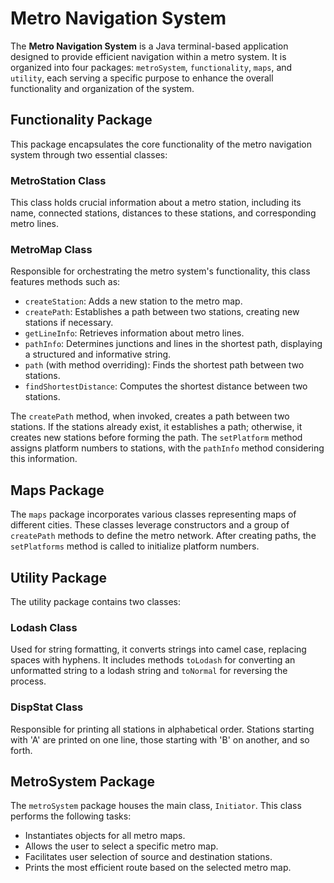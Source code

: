 # Metro Navigation System

The **Metro Navigation System** is a Java terminal-based application designed to provide efficient navigation within a metro system. It is organized into four packages: `metroSystem`, `functionality`, `maps`, and `utility`, each serving a specific purpose to enhance the overall functionality and organization of the system.

## Functionality Package

This package encapsulates the core functionality of the metro navigation system through two essential classes:

### MetroStation Class
This class holds crucial information about a metro station, including its name, connected stations, distances to these stations, and corresponding metro lines.

### MetroMap Class
Responsible for orchestrating the metro system's functionality, this class features methods such as:

- `createStation`: Adds a new station to the metro map.
- `createPath`: Establishes a path between two stations, creating new stations if necessary.
- `getLineInfo`: Retrieves information about metro lines.
- `pathInfo`: Determines junctions and lines in the shortest path, displaying a structured and informative string.
- `path` (with method overriding): Finds the shortest path between two stations.
- `findShortestDistance`: Computes the shortest distance between two stations.

The `createPath` method, when invoked, creates a path between two stations. If the stations already exist, it establishes a path; otherwise, it creates new stations before forming the path. The `setPlatform` method assigns platform numbers to stations, with the `pathInfo` method considering this information.

## Maps Package

The `maps` package incorporates various classes representing maps of different cities. These classes leverage constructors and a group of `createPath` methods to define the metro network. After creating paths, the `setPlatforms` method is called to initialize platform numbers.

## Utility Package

The utility package contains two classes:

### Lodash Class
Used for string formatting, it converts strings into camel case, replacing spaces with hyphens. It includes methods `toLodash` for converting an unformatted string to a lodash string and `toNormal` for reversing the process.

### DispStat Class
Responsible for printing all stations in alphabetical order. Stations starting with 'A' are printed on one line, those starting with 'B' on another, and so forth.

## MetroSystem Package

The `metroSystem` package houses the main class, `Initiator`. This class performs the following tasks:

- Instantiates objects for all metro maps.
- Allows the user to select a specific metro map.
- Facilitates user selection of source and destination stations.
- Prints the most efficient route based on the selected metro map.
